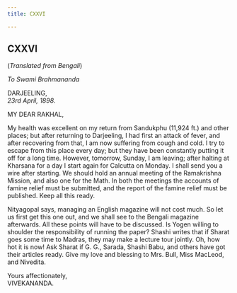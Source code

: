 ```yaml
---
title: CXXVI

---
```





  

  


## CXXVI

(*Translated from Bengali*)

*To Swami Brahmananda*

DARJEELING,  
*23rd April, 1898*.

MY DEAR RAKHAL,

My health was excellent on my return from Sandukphu (11,924 ft.) and
other places; but after returning to Darjeeling, I had first an attack
of fever, and after recovering from that, I am now suffering from cough
and cold. I try to escape from this place every day; but they have been
constantly putting it off for a long time. However, tomorrow, Sunday, I
am leaving; after halting at Kharsana for a day I start again for
Calcutta on Monday. I shall send you a wire after starting. We should
hold an annual meeting of the Ramakrishna Mission, and also one for the
Math. In both the meetings the accounts of famine relief must be
submitted, and the report of the famine relief must be published. Keep
all this ready.

Nityagopal says, managing an English magazine will not cost much. So let
us first get this one out, and we shall see to the Bengali magazine
afterwards. All these points will have to be discussed. Is Yogen willing
to shoulder the responsibility of running the paper? Shashi writes that
if Sharat goes some time to Madras, they may make a lecture tour
jointly. Oh, how hot it is now! Ask Sharat if G. G., Sarada, Shashi
Babu, and others have got their articles ready. Give my love and
blessing to Mrs. Bull, Miss MacLeod, and Nivedita.

Yours affectionately,  
VIVEKANANDA.


